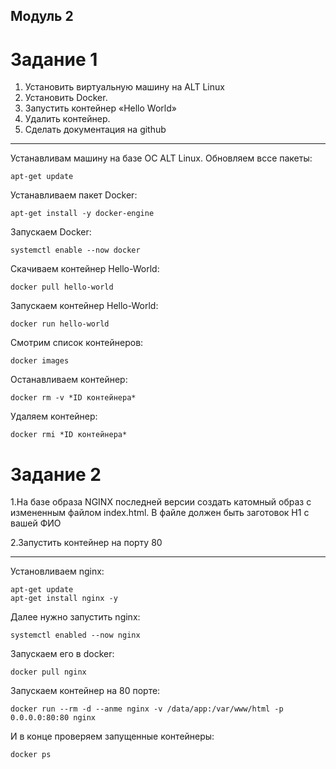 
## Модуль 2
# Задание 1
1.	Установить виртуальную машину на ALT Linux
2.	Установить Docker.
3.	Запустить контейнер «Hello World»
4.	Удалить контейнер.
5.	Сделать документация на github
-------

Устанавливам машину на базе ОС ALT Linux.
Обновляем вссе пакеты:
```
apt-get update
```
Устанавливаем пакет Docker:
```
apt-get install -y docker-engine
```


Запускаем Docker:
```
systemctl enable --now docker
```

Скачиваем контейнер Hello-World:

```
docker pull hello-world
```


Запускаем контейнер Hello-World:
```
docker run hello-world
```

Смотрим список контейнеров:
```
docker images
```
Останавливаем контейнер:
```
docker rm -v *ID контейнера*
```

Удаляем контейнер:
```
docker rmi *ID контейнера*
```
# Задание 2
1.На базе образа NGINX последней версии создать катомный образ с измененным файлом index.html. 
В файле должен быть заготовок H1 с вашей ФИО


2.Запустить контейнер на порту 80

-------
Установливаем nginx:
```
apt-get update
apt-get install nginx -y
```
Далее нужно запустить nginx:
```
systemctl enabled --now nginx
```
Запускаем его в docker:
```
docker pull nginx
```
Запускаем контейнер на 80 порте:
```
docker run --rm -d --anme nginx -v /data/app:/var/www/html -p 0.0.0.0:80:80 nginx
```
 И в конце проверяем запущенные контейнеры:
 ```
docker ps
```
